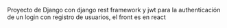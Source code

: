 Proyecto de Django con django rest framework y jwt para la authenticación de un login con registro de usuarios, el front es en react
